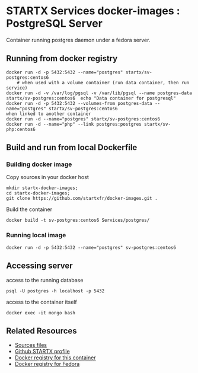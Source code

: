 # STARTX Services docker-images : PostgreSQL Server

Container running postgres daemon under a fedora server. 

## Running from docker registry

	docker run -d -p 5432:5432 --name="postgres" startx/sv-postgres:centos6
        # when used with a volume container (run data container, then run service)
	docker run -d -v /var/log/pgsql -v /var/lib/pgsql --name postgres-data startx/sv-postgres:centos6  echo "Data container for postgresql"
	docker run -d -p 5432:5432 --volumes-from postgres-data --name="postgres" startx/sv-postgres:centos6
	when linked to another container
	docker run -d --name="postgres" startx/sv-postgres:centos6
	docker run -d --name="php" --link postgres:postgres startx/sv-php:centos6

## Build and run from local Dockerfile
### Building docker image
Copy sources in your docker host 

	mkdir startx-docker-images; 
	cd startx-docker-images;
	git clone https://github.com/startxfr/docker-images.git .

Build the container

	docker build -t sv-postgres:centos6 Services/postgres/

### Running local image

	docker run -d -p 5432:5432 --name="postgres" sv-postgres:centos6

## Accessing server
access to the running database

	psql -U postgres -h localhost -p 5432

access to the container itself

	docker exec -it mongo bash

## Related Resources
* [Sources files](https://github.com/startxfr/docker-images/tree/master/Services/postgres)
* [Github STARTX profile](https://github.com/startxfr/docker-images)
* [Docker registry for this container](https://registry.hub.docker.com/u/startx/sv-postgres/)
* [Docker registry for Fedora](https://registry.hub.docker.com/u/fedora/)
